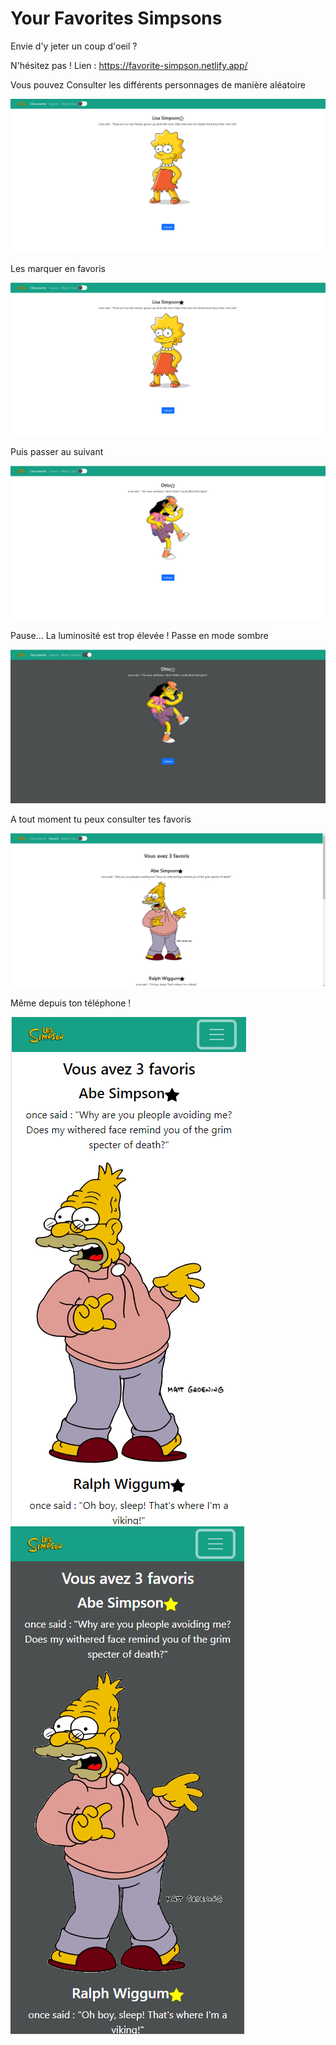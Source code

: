 # Your Favorites Simpsons

Envie d'y jeter un coup d'oeil ?

N'hésitez pas ! Lien : https://favorite-simpson.netlify.app/


Vous pouvez Consulter les différents personnages de manière aléatoire 

![alt text](https://github.com/JoSMITH973/your-favorites-simpsons/blob/main/images_readme/home.png?raw=true)



Les marquer en favoris

![alt text](https://github.com/JoSMITH973/your-favorites-simpsons/blob/main/images_readme/home1.png?raw=true)



Puis passer au suivant

![alt text](https://github.com/JoSMITH973/your-favorites-simpsons/blob/main/images_readme/home3.png?raw=true)



Pause... La luminosité est trop élevée ! Passe en mode sombre

![alt text](https://github.com/JoSMITH973/your-favorites-simpsons/blob/main/images_readme/home2.png?raw=true)



A tout moment tu peux consulter tes favoris

![alt text](https://github.com/JoSMITH973/your-favorites-simpsons/blob/main/images_readme/favoris.png?raw=true)



Même depuis ton téléphone !

![alt text](https://github.com/JoSMITH973/your-favorites-simpsons/blob/main/images_readme/favoris2.png?raw=true)
&nbsp; &nbsp; &nbsp; &nbsp;
![alt text](https://github.com/JoSMITH973/your-favorites-simpsons/blob/main/images_readme/favoris3.png?raw=true)
